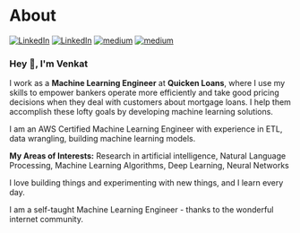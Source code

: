 # About
<p align ="left">

[![LinkedIn](https://img.shields.io/badge/Email-blue?style=for-the-badge&logo=gmail)](kvincloud@gmail.com)
[![LinkedIn](https://img.shields.io/badge/LinkedIn-blue?style=for-the-badge&logo=linkedin)](https://www.linkedin.com/in/venkatkollimarla/)
[![medium](https://img.shields.io/badge/GitHub-yellow?style=for-the-badge&logo=github)](https://github.com/venkatkollimarla)
[![medium](https://img.shields.io/badge/Twitter-green?style=for-the-badge&logo=Twitter)](https://twitter.com/kvincloud59)

</p>

### Hey 👋, I'm Venkat

I work as a **Machine Learning Engineer** at **Quicken Loans**, where I use my skills to empower bankers operate more efficiently and take good pricing decisions when they deal with customers about mortgage loans.
I help them accomplish these lofty goals by developing machine learning solutions.

I am an AWS Certified Machine Learning Engineer with experience in ETL, data wrangling, building machine learning models.

**My Areas of Interests:** Research in artificial intelligence, Natural Language Processing, Machine Learning Algorithms, Deep Learning, Neural Networks

I love building things and experimenting with new things, and I learn every day.

I am a self-taught Machine Learning Engineer - thanks to the wonderful internet community.
